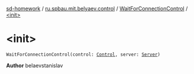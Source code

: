 [sd-homework](../../index.md) / [ru.spbau.mit.belyaev.control](../index.md) / [WaitForConnectionControl](index.md) / [&lt;init&gt;](.)

# &lt;init&gt;

`WaitForConnectionControl(control: `[`Control`](../-control/index.md)`, server: `[`Server`](../../ru.spbau.mit.belyaev.model/-server/index.md)`)`

**Author**
belaevstanislav

